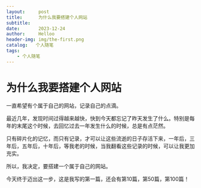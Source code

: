 ```yaml
---
layout:     post
title:      为什么我要搭建个人网站
subtitle:   
date:       2023-12-24
author:     Helloo
header-img: img/the-first.png
catalog:   个人随笔
tags:
    - 个人随笔
---
```

# 为什么我要搭建个人网站

一直希望有个属于自己的网站，记录自己的点滴。  

最近几年，发现时间过得越来越快，快到今天都忘记了昨天发生了什么。特别是每年的末尾这个时候，去回忆过去一年发生什么的时候，总是有点茫然。  

只有碎片化的记忆，而只有记录，才可以让这些流逝的日子存活下来，一年后，三年后，五年后，十年后，等我老的时候，当我翻看这些记录的时候，可以让我更加充实。  

所以，我决定，要搭建一个属于自己的网站。  

今天终于迈出这一步，这是我写的第一篇，还会有第10篇，第50篇，第100篇！    

